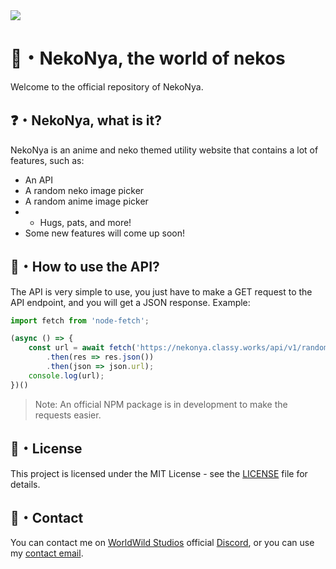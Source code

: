 <img src="https://nekonya.classy.works/static/assets/banner.png">

# 🌿・NekoNya, the world of nekos

Welcome to the official repository of NekoNya.

## ❓・NekoNya, what is it?

NekoNya is an anime and neko themed utility website that contains a lot of features, such as:
- An API
- A random neko image picker
- A random anime image picker
- - Hugs, pats, and more!
- Some new features will come up soon!

## 📝・How to use the API?

The API is very simple to use, you just have to make a GET request to the API endpoint, and you will get a JSON response.
Example:
```js
import fetch from 'node-fetch';

(async () => {
    const url = await fetch('https://nekonya.classy.works/api/v1/random/neko')
        .then(res => res.json())
        .then(json => json.url);
    console.log(url);
})()
```
> Note: An official NPM package is in development to make the requests easier.

## 📜・License

This project is licensed under the MIT License - see the [LICENSE](LICENSE) file for details.

## 📧・Contact

You can contact me on [WorldWild Studios](https://worldwild.studio) official [Discord](https://discord.gg/Vh4bnWP5tc), or you can use my [contact email](mailto:contact@classy.works).